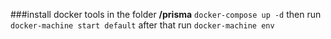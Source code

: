 ###install docker tools
in the folder <b>/prisma</b> ```docker-compose up -d```
then run ```docker-machine start default```
after that run ```docker-machine env```
